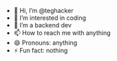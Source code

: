 - 👋 Hi, I’m @teghacker
- 👀 I’m interested in coding
- 🌱 I’m a backend dev
- 📫 How to reach me with anything
- 😄 Pronouns: anything
- ⚡ Fun fact: nothing

<!---
teghacker/teghacker is a ✨ special ✨ repository because its `README.md` (this file) appears on your GitHub profile.
You can click the Preview link to take a look at your changes.
--->
